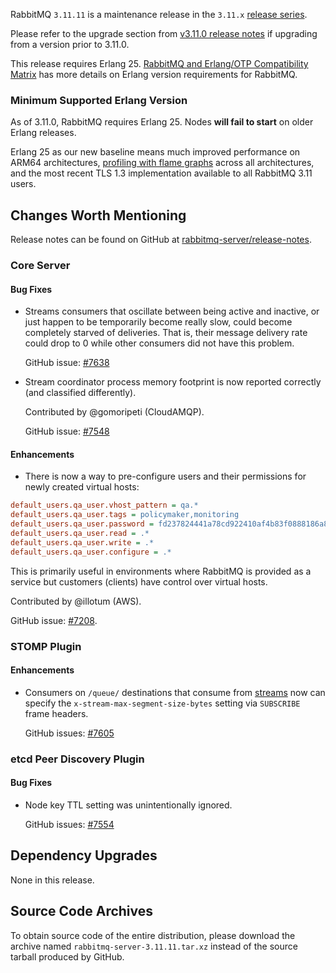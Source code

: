 RabbitMQ `3.11.11` is a maintenance release in the `3.11.x` [release series](https://www.rabbitmq.com/versions.html).

Please refer to the upgrade section from [v3.11.0 release notes](https://github.com/rabbitmq/rabbitmq-server/releases/tag/v3.11.0)
if upgrading from a version prior to 3.11.0.

This release requires Erlang 25.
[RabbitMQ and Erlang/OTP Compatibility Matrix](https://www.rabbitmq.com/which-erlang.html) has more details on
Erlang version requirements for RabbitMQ.


### Minimum Supported Erlang Version

As of 3.11.0, RabbitMQ requires Erlang 25. Nodes **will fail to start** on older Erlang releases.

Erlang 25 as our new baseline means much improved performance on ARM64 architectures, [profiling with flame graphs](https://blog.rabbitmq.com/posts/2022/05/flame-graphs/)
across all architectures, and the most recent TLS 1.3 implementation available to all RabbitMQ 3.11 users.


## Changes Worth Mentioning

Release notes can be found on GitHub at [rabbitmq-server/release-notes](https://github.com/rabbitmq/rabbitmq-server/tree/v3.11.x/release-notes).

### Core Server

#### Bug Fixes

 * Streams consumers that oscillate between being active and inactive, or just happen to be
   temporarily become really slow, could become completely starved of deliveries. That is,
   their message delivery rate could drop to 0 while other consumers did not have this problem.

   GitHub issue: [#7638](https://github.com/rabbitmq/rabbitmq-server/pull/7638)

 * Stream coordinator process memory footprint is now reported correctly (and classified differently).

   Contributed by @gomoripeti (CloudAMQP).

   GitHub issue: [#7548](https://github.com/rabbitmq/rabbitmq-server/pull/7548)

#### Enhancements

 * There is now a way to pre-configure users and their permissions for newly created virtual hosts:

  ``` ini
  default_users.qa_user.vhost_pattern = qa.*
  default_users.qa_user.tags = policymaker,monitoring
  default_users.qa_user.password = fd237824441a78cd922410af4b83f0888186a8d7
  default_users.qa_user.read = .*
  default_users.qa_user.write = .*
  default_users.qa_user.configure = .*
  ```
   This is primarily useful in environments where RabbitMQ is provided as a service but
   customers (clients) have control over virtual hosts.

   Contributed by @illotum (AWS).

   GitHub issue: [#7208](https://github.com/rabbitmq/rabbitmq-server/issues/7208).


### STOMP Plugin

#### Enhancements

 * Consumers on `/queue/` destinations that consume from [streams](https://rabbitmq.com/streams.html) now can specify the
   `x-stream-max-segment-size-bytes` setting via `SUBSCRIBE` frame headers.

   GitHub issues: [#7605](https://github.com/rabbitmq/rabbitmq-server/pull/7605)


### etcd Peer Discovery Plugin

#### Bug Fixes

 * Node key TTL setting was unintentionally ignored.

   GitHub issues: [#7554](https://github.com/rabbitmq/rabbitmq-server/issues/7554)


## Dependency Upgrades

None in this release.


## Source Code Archives

To obtain source code of the entire distribution, please download the archive named `rabbitmq-server-3.11.11.tar.xz`
instead of the source tarball produced by GitHub.
